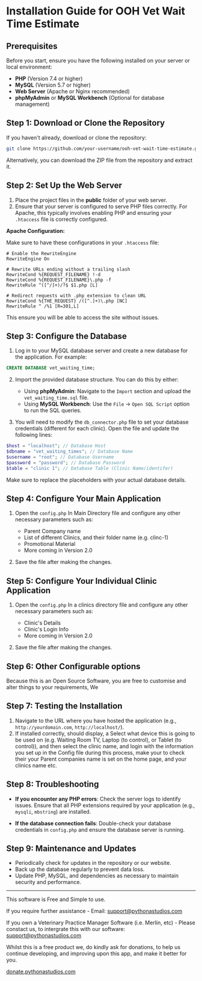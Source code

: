 # Installation Guide for OOH Vet Wait Time Estimate

## Prerequisites

Before you start, ensure you have the following installed on your server or local environment:

- **PHP** (Version 7.4 or higher)
- **MySQL** (Version 5.7 or higher)
- **Web Server** (Apache or Nginx recommended)
- **phpMyAdmin** or **MySQL Workbench** (Optional for database management)

## Step 1: Download or Clone the Repository

If you haven't already, download or clone the repository:

```bash
git clone https://github.com/your-username/ooh-vet-wait-time-estimate.git
```

Alternatively, you can download the ZIP file from the repository and extract it.

## Step 2: Set Up the Web Server

1. Place the project files in the **public** folder of your web server.
2. Ensure that your server is configured to serve PHP files correctly. For Apache, this typically involves enabling PHP and ensuring your `.htaccess` file is correctly configured.

**Apache Configuration:**

Make sure to have these configurations in your `.htaccess` file:

```
# Enable the RewriteEngine
RewriteEngine On

# Rewrite URLs ending without a trailing slash
RewriteCond %{REQUEST_FILENAME} !-d
RewriteCond %{REQUEST_FILENAME}\.php -f
RewriteRule ^([^/]+)/?$ $1.php [L]

# Redirect requests with .php extension to clean URL
RewriteCond %{THE_REQUEST} /([^.]+)\.php [NC]
RewriteRule ^ /%1 [R=301,L]

```
This ensure you will be able to access the site without issues.


## Step 3: Configure the Database

1. Log in to your MySQL database server and create a new database for the application. For example:

```sql
CREATE DATABASE vet_waiting_time;
```

2. Import the provided database structure. You can do this by either:

   - Using **phpMyAdmin**: Navigate to the `Import` section and upload the `vet_waiting_time.sql` file.
   - Using **MySQL Workbench**: Use the `File` -> `Open SQL Script` option to run the SQL queries.

3. You will need to modify the `db_connector.php` file to set your database credentials (different for each clinic). Open the file and update the following lines:

```php
$host = "localhost"; // Database Host
$dbname = "vet_waiting_times"; // Database Name
$username = "root"; // Database Username
$password = "password"; // Database Password
$table = "clinic 1"; // Database Table (Clinic Name/identifer)
```

Make sure to replace the placeholders with your actual database details.

## Step 4: Configure Your Main Application

1. Open the `config.php` In Main Directory file and configure any other necessary parameters such as:

    - Parent Company name
    - List of different Clinics, and their folder name (e.g. clinc-1)
    - Promotional Material
    - More coming in Version 2.0
    
2. Save the file after making the changes.

## Step 5: Configure Your Individual Clinic Application

1. Open the `config.php` In a clinics directory file and configure any other necessary parameters such as:

    - Clinic's Details
    - Clinic's Login Info
    - More coming in Version 2.0
    
2. Save the file after making the changes.

## Step 6: Other Configurable options

Because this is an Open Source Software, you are free to customise and alter things to your requirements, We

## Step 7: Testing the Installation

1. Navigate to the URL where you have hosted the application (e.g., `http://yourdomain.com`, `http://localhost/`).
2. If installed correctly, should display, a Select what device this is going to be used on (e.g. Waiting Room TV, Laptop (to control), or Tablet (to control)), and then select the clinic name, and login with the information you set up in the Config file
during this process, make your to check their your Parent companies name is set on the home page, and your clinics name etc.

## Step 8: Troubleshooting

- **If you encounter any PHP errors**: Check the server logs to identify issues. Ensure that all PHP extensions required by your application (e.g., `mysqli`, `mbstring`) are installed.
  
- **If the database connection fails**: Double-check your database credentials in `config.php` and ensure the database server is running.

## Step 9: Maintenance and Updates

- Periodically check for updates in the repository or our website.
- Back up the database regularly to prevent data loss.
- Update PHP, MySQL, and dependencies as necessary to maintain security and performance.

---

This software is Free and Simple to use.

If you require further assistance - Email: [support@pythonastudios.com](mailto:support@pythonastudios.com)  

If you own a Veterinary Practice Manager Software (i.e. Merlin, etc) - Please constact us, to intergrate this with our software: [support@pythonastudios.com](mailto:support@pythonastudios.com)

Whilst this is a free product we, do kindly ask for donations, to help us continue developing, and improving upon this app, and make it better for you.

[donate.pythonastudios.com](donate.pythonastudios.com)
